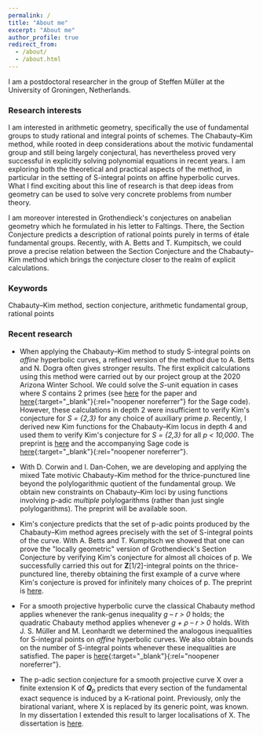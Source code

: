 ```yaml
---
permalink: /
title: "About me"
excerpt: "About me"
author_profile: true
redirect_from:
  - /about/
  - /about.html
---
```


I am a postdoctoral researcher in the group of Steffen Müller at the University of Groningen, Netherlands.

### Research interests

I am interested in arithmetic geometry, specifically the use of
fundamental groups to study rational and integral points of schemes.
The Chabauty–Kim method, while rooted in deep considerations about the motivic fundamental group
and still being largely conjectural, has nevertheless proved very successful
in explicitly solving polynomial equations in recent years. I am exploring both the theoretical
and practical aspects of the method, in particular in the setting of S-integral points on
affine hyperbolic curves. What I find exciting about this line of research is that deep ideas
from geometry can be used to solve very concrete problems from number theory.

I am moreover interested in Grothendieck's conjectures
on anabelian geometry which he formulated in his letter to Faltings. There, the Section Conjecture
predicts a description of rational points purely in terms of étale fundamental groups.
Recently, with A. Betts and T. Kumpitsch, we could prove a precise relation between
the Section Conjecture and the Chabauty–Kim method which brings the conjecture closer
to the realm of explicit calculations.

### Keywords

Chabauty–Kim method, section conjecture, arithmetic fundamental group, rational points

### Recent research

  * When applying the Chabauty–Kim method to study S-integral points on _affine_
    hyperbolic curves, a refined version of the method due to A. Betts and N. Dogra
    often gives stronger results. The first explicit calculations using this method
    were carried out by our project group at the 2020 Arizona Winter School.
    We could solve the _S_-unit equation in cases where _S_ contains 2 primes
    (see [here](https://arxiv.org/pdf/2106.10145.pdf) for the paper and
    [here](https://github.com/martinluedtke/dcw_coefficients){:target="_blank"}{:rel="noopener noreferrer"}
    for the Sage code). However, these calculations in depth 2 were insufficient to
    verify Kim's conjecture for _S = {2,3}_ for any choice of auxiliary prime _p_.
    Recently, I derived new Kim functions for the Chabauty–Kim locus in depth 4
    and used them to verify Kim's conjecture for _S = {2,3}_ for all _p < 10,000_.
    The preprint is [here](https://arxiv.org/pdf/2402.03573.pdf) and the
    accompanying Sage code is
    [here](https://github.com/martinluedtke/RefinedCK){:target="_blank"}{:rel="noopener noreferrer"}.

  * With D. Corwin and I. Dan-Cohen, we are developing and applying the mixed Tate motivic
    Chabauty–Kim method for the thrice-punctured line beyond the polylogarithmic quotient
    of the fundamental group. We obtain new constraints on Chabauty–Kim loci
    by using functions involving p-adic _multiple_ polylogarithms (rather than just single
    polylogarithms). The preprint will be available soon.

  * Kim's conjecture predicts that the set of p-adic points produced by the Chabauty–Kim method
    agrees precisely with the set of S-integral points of the curve. With A. Betts and T. Kumpitsch
    we showed that one can prove the "locally geometric" version of Grothendieck's Section Conjecture
    by verifying Kim's conjecture for almost all choices of p. We successfully
    carried this out for **Z**[1/2]-integral points on the thrice-punctured line, thereby
    obtaining the first example of a curve where Kim's conjecture is proved for infinitely
    many choices of p. The preprint is [here](https://arxiv.org/pdf/2305.09462.pdf).

  * For a smooth projective hyperbolic curve the classical Chabauty method applies whenever
    the rank-genus inequality _g – r > 0_ holds; the quadratic Chabauty method applies whenever
    _g + ρ – r > 0_ holds. With J. S. Müller and M. Leonhardt we determined the analogous inequalities
    for S-integral points on _affine_ hyperbolic curves. We also obtain bounds on the
    number of S-integral points whenever these inequalities are satisfied.
    The paper is
    [here](https://doi.org/10.1093/imrn/rnad185){:target="_blank"}{:rel="noopener noreferrer"}.

  * The p-adic section conjecture for a smooth projective curve X over a
    finite extension K of _**Q**<sub>p</sub>_ predicts that every section of the
    fundamental exact sequence is induced by a K-rational point. Previously, only
    the birational variant, where X is replaced by its generic point, was known.
    In my dissertation I extended this result to larger localisations of X.
    The dissertation is
    [here](https://publikationen.ub.uni-frankfurt.de/files/57431/thesis.pdf).
